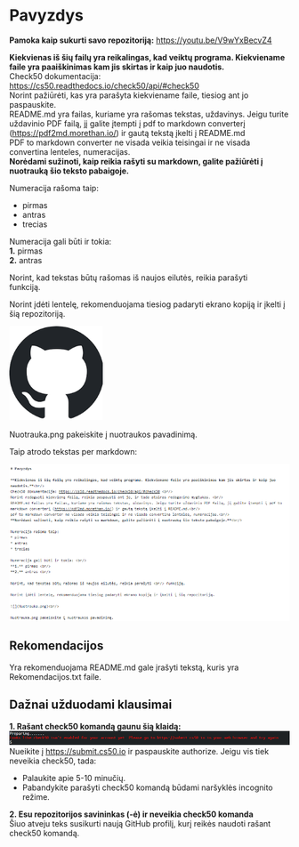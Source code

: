 # Pavyzdys

**Pamoka kaip sukurti savo repozitoriją:** https://youtu.be/V9wYxBecvZ4 <br/>

**Kiekvienas iš šių failų yra reikalingas, kad veiktų programa. Kiekviename faile yra paaiškinimas kam jis skirtas ir kaip juo naudotis.**<br/>
Check50 dokumentacija: https://cs50.readthedocs.io/check50/api/#check50 <br/>
Norint pažiūrėti, kas yra parašyta kiekviename faile, tiesiog ant jo paspauskite. <br/>
README.md yra failas, kuriame yra rašomas tekstas, uždavinys. Jeigu turite uždavinio PDF failą, jį galite įtempti į pdf to markdown converterį (https://pdf2md.morethan.io/) ir gautą tekstą įkelti į README.md<br/>
PDF to markdown converter ne visada veikia teisingai ir ne visada convertina lenteles, numeracijas.<br/>
**Norėdami sužinoti, kaip reikia rašyti su markdown, galite pažiūrėti į nuotrauką šio teksto pabaigoje.**<br/>

Numeracija rašoma taip: 
* pirmas 
* antras
* trecias

Numeracija gali būti ir tokia: <br/>
**1.** pirmas <br/>
**2.** antras <br/> 

Norint, kad tekstas būtų rašomas iš naujos eilutės, reikia parašyti <br/> funkciją.

Norint įdėti lentelę, rekomenduojama tiesiog padaryti ekrano kopiją ir įkelti į šią repozitoriją.

![](Nuotrauka.png)<br/>

Nuotrauka.png pakeiskite į nuotraukos pavadinimą.

Taip atrodo tekstas per markdown:

![](Pavyzdys.png)<br/>

## Rekomendacijos
Yra rekomenduojama README.md gale įrašyti tekstą, kuris yra Rekomendacijos.txt faile. <br/>

## Dažnai užduodami klausimai

**1. Rašant check50 komandą gaunu šią klaidą:** <br/>
![](Klaida.png)<br/>
Nueikite į https://submit.cs50.io ir paspauskite authorize.
Jeigu vis tiek neveikia check50, tada:
* Palaukite apie 5-10 minučių.
* Pabandykite parašyti check50 komandą būdami naršyklės incognito režime. <br/>

**2. Esu repozitorijos savininkas (-ė) ir neveikia check50 komanda**<br/>
Šiuo atveju teks susikurti naują GitHub profilį, kurį reikės naudoti rašant check50 komandą.
